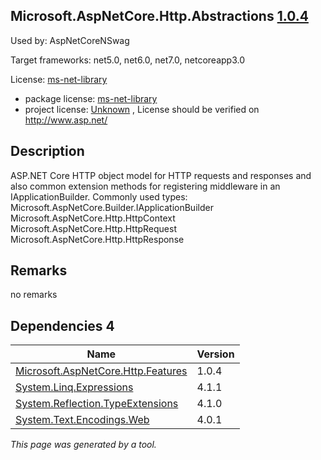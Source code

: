 Microsoft.AspNetCore.Http.Abstractions [1.0.4](https://www.nuget.org/packages/Microsoft.AspNetCore.Http.Abstractions/1.0.4)
--------------------

Used by: AspNetCoreNSwag

Target frameworks: net5.0, net6.0, net7.0, netcoreapp3.0

License: [ms-net-library](../../../../licenses/ms-net-library) 

- package license: [ms-net-library](http://www.microsoft.com/web/webpi/eula/net_library_eula_enu.htm) 
- project license: [Unknown](http://www.asp.net/) , License should be verified on http://www.asp.net/

Description
-----------
ASP.NET Core HTTP object model for HTTP requests and responses and also common extension methods for registering middleware in an IApplicationBuilder.
Commonly used types:
Microsoft.AspNetCore.Builder.IApplicationBuilder
Microsoft.AspNetCore.Http.HttpContext
Microsoft.AspNetCore.Http.HttpRequest
Microsoft.AspNetCore.Http.HttpResponse

Remarks
-----------
no remarks


Dependencies 4
-----------

|Name|Version|
|----------|:----|
|[Microsoft.AspNetCore.Http.Features](../../../../packages/nuget.org/microsoft.aspnetcore.http.features/1.0.4)|1.0.4|
|[System.Linq.Expressions](../../../../packages/nuget.org/system.linq.expressions/4.1.1)|4.1.1|
|[System.Reflection.TypeExtensions](../../../../packages/nuget.org/system.reflection.typeextensions/4.1.0)|4.1.0|
|[System.Text.Encodings.Web](../../../../packages/nuget.org/system.text.encodings.web/4.0.1)|4.0.1|

*This page was generated by a tool.*